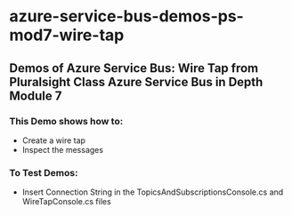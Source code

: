 # azure-service-bus-demos-ps-mod7-wire-tap

## Demos of Azure Service Bus: Wire Tap from Pluralsight Class Azure Service Bus in Depth Module 7

### This Demo shows how to: 
- Create a wire tap
- Inspect the messages 

### To Test Demos:
- Insert Connection String in the TopicsAndSubscriptionsConsole.cs and WireTapConsole.cs files